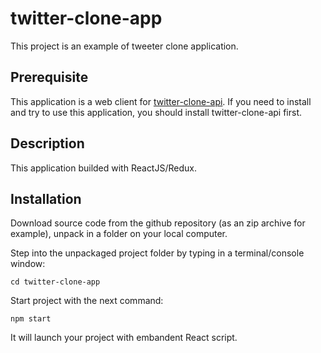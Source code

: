 # twitter-clone-app

This project is an example of tweeter clone application.

## Prerequisite

This application is a web client for [twitter-clone-api](https://github.com/vskrip/twitter-clone-api/). If you need to install and try to use this application, you should install twitter-clone-api first.

## Description

This application builded with ReactJS/Redux.

## Installation

Download source code from the github repository (as an zip archive for example), unpack in a folder on your local computer.

Step into the unpackaged project folder by typing in a terminal/console window:

`cd twitter-clone-app`

Start project with the next command:

`npm start`

It will launch your project with embandent React script.
